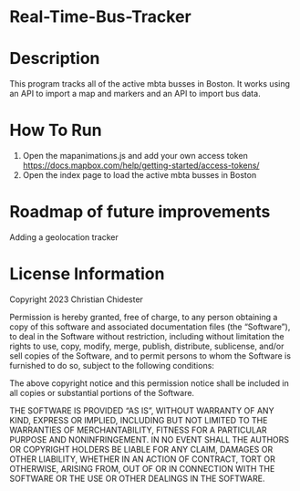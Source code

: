 # Real-Time-Bus-Tracker

# Description 
This program tracks all of the active mbta busses in Boston. It works using an API to import a map and markers and an API to import bus data.

# How To Run
1. Open the mapanimations.js and add your own access token <link> https://docs.mapbox.com/help/getting-started/access-tokens/ <link>
2. Open the index page to load the active mbta busses in Boston

# Roadmap of future improvements
Adding a geolocation tracker

# License Information
Copyright 2023 Christian Chidester

Permission is hereby granted, free of charge, to any person obtaining a copy of this software and associated documentation files (the “Software”), to deal in the Software without restriction, including without limitation the rights to use, copy, modify, merge, publish, distribute, sublicense, and/or sell copies of the Software, and to permit persons to whom the Software is furnished to do so, subject to the following conditions:

The above copyright notice and this permission notice shall be included in all copies or substantial portions of the Software.

THE SOFTWARE IS PROVIDED “AS IS”, WITHOUT WARRANTY OF ANY KIND, EXPRESS OR IMPLIED, INCLUDING BUT NOT LIMITED TO THE WARRANTIES OF MERCHANTABILITY, FITNESS FOR A PARTICULAR PURPOSE AND NONINFRINGEMENT. IN NO EVENT SHALL THE AUTHORS OR COPYRIGHT HOLDERS BE LIABLE FOR ANY CLAIM, DAMAGES OR OTHER LIABILITY, WHETHER IN AN ACTION OF CONTRACT, TORT OR OTHERWISE, ARISING FROM, OUT OF OR IN CONNECTION WITH THE SOFTWARE OR THE USE OR OTHER DEALINGS IN THE SOFTWARE.
